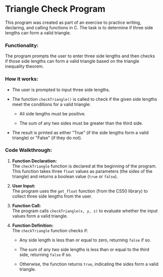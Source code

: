 Triangle Check Program
======================

This program was created as part of an exercise to practice writing, declaring, and calling functions in C. The task is to determine if three side lengths can form a valid triangle.

### Functionality:

The program prompts the user to enter three side lengths and then checks if those side lengths can form a valid triangle based on the triangle inequality theorem.

### How it works:

-   The user is prompted to input three side lengths.

-   The function `checkTriangle()` is called to check if the given side lengths meet the conditions for a valid triangle:

    -   All side lengths must be positive.

    -   The sum of any two sides must be greater than the third side.

-   The result is printed as either "True" (if the side lengths form a valid triangle) or "False" (if they do not).

### Code Walkthrough:

1.  **Function Declaration:**\
    The `checkTriangle` function is declared at the beginning of the program. This function takes three `float` values as parameters (the sides of the triangle) and returns a boolean value (`true` or `false`).

2.  **User Input:**\
    The program uses the `get_float` function (from the CS50 library) to collect three side lengths from the user.

3.  **Function Call:**\
    The program calls `checkTriangle(x, y, z)` to evaluate whether the input values form a valid triangle.

4.  **Function Definition:**\
    The `checkTriangle` function checks if:

    -   Any side length is less than or equal to zero, returning `false` if so.

    -   The sum of any two side lengths is less than or equal to the third side, returning `false` if so.

    -   Otherwise, the function returns `true`, indicating the sides form a valid triangle.